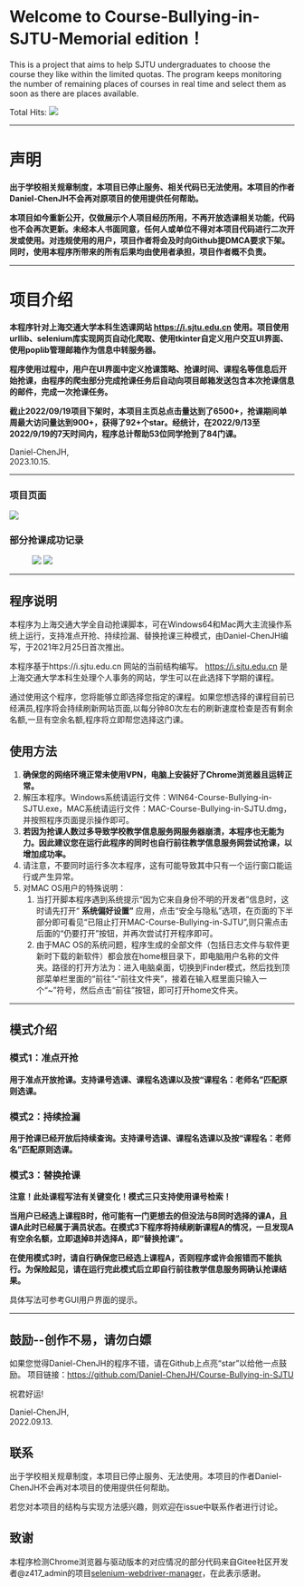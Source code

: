 # Welcome to Course-Bullying-in-SJTU-Memorial edition！

This is a project that aims to help SJTU undergraduates to choose the course they like within the limited quotas.
The program keeps monitoring the number of remaining places of courses in real time and select them as soon as there are places available.

Total Hits:    [![](https://hits.b3log.org/Daniel-ChenJH/Course-Bullying-in-SJTU.svg)](https://github.com/Daniel-ChenJH/Course-Bullying-in-SJTU "Hits")

---

# 声明

**出于学校相关规章制度，本项目已停止服务、相关代码已无法使用。本项目的作者Daniel-ChenJH不会再对原项目的使用提供任何帮助。**

**本项目如今重新公开，仅做展示个人项目经历所用，不再开放选课相关功能，代码也不会再次更新。未经本人书面同意，任何人或单位不得对本项目代码进行二次开发或使用。对违规使用的用户，项目作者将会及时向Github提DMCA要求下架。同时，使用本程序所带来的所有后果均由使用者承担，项目作者概不负责。**

---

# 项目介绍

**本程序针对上海交通大学本科生选课网站 https://i.sjtu.edu.cn 使用。项目使用urllib、selenium库实现网页自动化爬取、使用tkinter自定义用户交互UI界面、使用poplib管理邮箱作为信息中转服务器。**

**程序使用过程中，用户在UI界面中定义抢课策略、抢课时间、课程名等信息后开始抢课，由程序的爬虫部分完成抢课任务后自动向项目邮箱发送包含本次抢课信息的邮件，完成一次抢课任务。**


**截止2022/09/19项目下架时，本项目主页总点击量达到了6500+，抢课期间单周最大访问量达到900+，获得了92+个star。经统计，在2022/9/13至2022/9/19的7天时间内，程序总计帮助53位同学抢到了84门课。**


Daniel-ChenJH,  
2023.10.15.


---

### 项目页面
![](image/README/gui.png)

### 部分抢课成功记录

<figure class="half">
    <img src="image/README/1.png">
    <img src="image/README/2.png">
</figure>


---

## 程序说明

本程序为上海交通大学全自动抢课脚本，可在Windows64和Mac两大主流操作系统上运行，支持准点开抢、持续捡漏、替换抢课三种模式，由Daniel-ChenJH编写，于2021年2月25日首次推出。

本程序基于https://i.sjtu.edu.cn 网站的当前结构编写。 https://i.sjtu.edu.cn  是上海交通大学本科生处理个人事务的网站，学生可以在此选择下学期的课程。

通过使用这个程序，您将能够立即选择您指定的课程。如果您想选择的课程目前已经满员,程序将会持续刷新网站页面,以每分钟80次左右的刷新速度检查是否有剩余名额,一旦有空余名额,程序将立即帮您选择这门课。


## 使用方法

1. **确保您的网络环境正常未使用VPN，电脑上安装好了Chrome浏览器且运转正常。**
2. 解压本程序。Windows系统请运行文件：WIN64-Course-Bullying-in-SJTU.exe，MAC系统请运行文件：MAC-Course-Bullying-in-SJTU.dmg，并按照程序页面提示操作即可。
3. **若因为抢课人数过多导致学校教学信息服务网服务器崩溃，本程序也无能为力。因此建议您在运行此程序的同时也自行前往教学信息服务网尝试抢课，以增加成功率。**
4. 请注意，不要同时运行多次本程序，这有可能导致其中只有一个运行窗口能运行或产生异常。
5. 对MAC OS用户的特殊说明：
   1. 当打开脚本程序遇到系统提示“因为它来自身份不明的开发者”信息时，这时请先打开“ **系统偏好设置”** 应用，点击“安全与隐私”选项，在页面的下半部分即可看见“已阻止打开MAC-Course-Bullying-in-SJTU”,则只需点击后面的“仍要打开”按钮，并再次尝试打开程序即可。
   2. 由于MAC OS的系统问题，程序生成的全部文件（包括日志文件与软件更新时下载的新软件）都会放在home根目录下，即电脑用户名称的文件夹。路径的打开方法为：进入电脑桌面，切换到Finder模式，然后找到顶部菜单栏里面的“前往”-“前往文件夹”，接着在输入框里面只输入一个“~”符号，然后点击“前往”按钮，即可打开home文件夹。

--------------------

## 模式介绍

### 模式1：准点开抢

**用于准点开放抢课。支持课号选课、课程名选课以及按“课程名：老师名”匹配原则选课。**


### 模式2：持续捡漏

**用于抢课已经开放后持续查询。支持课号选课、课程名选课以及按“课程名：老师名”匹配原则选课。** 

### 模式3：替换抢课

**注意！此处课程写法有关键变化！模式三只支持使用课号检索！**

**当用户已经选上课程B时，他可能有一门更想去的但没法与B同时选择的课A，且课A此时已经属于满员状态。在模式3下程序将持续刷新课程A的情况，一旦发现A有空余名额，立即退掉B并选择A，即“替换抢课”。**

**在使用模式3时，请自行确保您已经选上课程A，否则程序或许会报错而不能执行。为保险起见，请在运行完此模式后立即自行前往教学信息服务网确认抢课结果。**

具体写法可参考GUI用户界面的提示。

------------

## 鼓励--创作不易，请勿白嫖

如果您觉得Daniel-ChenJH的程序不错，请在Github上点亮“star”以给他一点鼓励。
项目链接：https://github.com/Daniel-ChenJH/Course-Bullying-in-SJTU

祝君好运!

Daniel-ChenJH,  
2022.09.13.

## 联系


出于学校相关规章制度，本项目已停止服务、无法使用。本项目的作者Daniel-ChenJH不会再对本项目的使用提供任何帮助。

若您对本项目的结构与实现方法感兴趣，则欢迎在issue中联系作者进行讨论。

## 致谢

本程序检测Chrome浏览器与驱动版本的对应情况的部分代码来自Gitee社区开发者@z417_admin的项目[selenium-webdriver-manager](https://gitee.com/z417_admin/selenium-webdriver-manager)，在此表示感谢。
